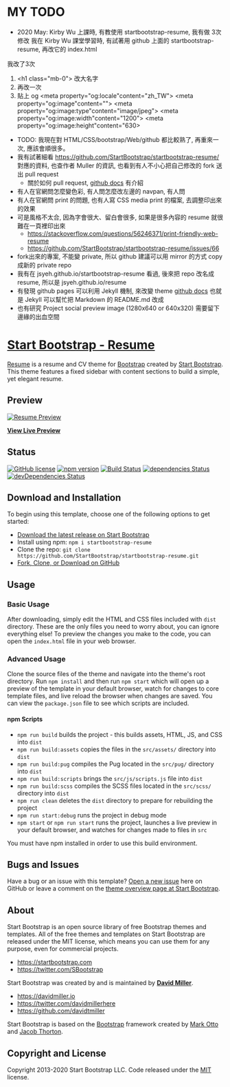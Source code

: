 MY TODO
=======
- 2020 May: Kirby Wu 上課時, 有教使用 startbootstrap-resume, 我有做 3次修改
我在 Kirby Wu 課堂學習時, 有試著用 github 上面的 startbootstrap-resume, 再改它的 index.html

我改了3次

1. &lt;h1 class="mb-0"&gt; 改大名字
2. 再改一次
3. 貼上 og
            <meta property="og:url" content="kirby">
            <meta property="og:title" content="kirby kirby">
            <meta property="og:description" content="kirby kirby kirby">
            <meta property="og:locale"content="zh_TW">
            <meta property="og:image"content="">
            <meta property="og:image:type"content="image/jpeg">
            <meta property="og:image:width"content="1200">
            <meta property="og:image:height"content="630>
            <meta property="og:type" content="website">       
                                                      
- TODO: 我現在對 HTML/CSS/bootstrap/Web/github 都比較熟了, 再重來一次, 應該會順很多。
- 我有試著細看 https://github.com/StartBootstrap/startbootstrap-resume/ 對應的資料, 也查作者 Muller 的資訊, 也看到有人不小心把自己修改的 fork 送出 pull request
  - 關於如何 pull request, [github docs](https://docs.github.com/en/github/collaborating-with-issues-and-pull-requests/creating-a-pull-request) 有介紹
- 有人在官網問怎麼變色彩, 有人問怎麼改左邊的 navpan, 有人問
- 有人在官網問 print 的問題, 也有人寫 CSS media print 的檔案, 去調整印出來的效果
- 可是風格不太合, 因為字會很大、留白會很多, 如果是很多內容的 resume 就很難在一頁裡印出來
  - https://stackoverflow.com/questions/56246371/print-friendly-web-resume
  - https://github.com/StartBootstrap/startbootstrap-resume/issues/66
- fork出來的專案, 不能變 private, 所以 github 建議可以用 mirror 的方式 copy 成新的 private repo
- 我有在 jsyeh.github.io/startbootstrap-resume 看過, 後來把 repo 改名成 resume, 所以是 jsyeh.github.io/resume
- 有發現 github pages 可以利用 Jekyll 機制, 來改變 theme [github docs](https://docs.github.com/en/github/working-with-github-pages/adding-a-theme-to-your-github-pages-site-with-the-theme-chooser) 也就是 Jekyll 可以幫忙把 Markdown 的 README.md 改成
- 也有研究 Project social preview image (1280x640 or 640x320) 需要留下邊緣的出血空間

# [Start Bootstrap - Resume](https://startbootstrap.com/theme/resume/)

[Resume](https://startbootstrap.com/theme/resume/) is a resume and CV theme for [Bootstrap](https://getbootstrap.com/) created by [Start Bootstrap](https://startbootstrap.com/). This theme features a fixed sidebar with content sections to build a simple, yet elegant resume.

## Preview

[![Resume Preview](https://assets.startbootstrap.com/img/screenshots/themes/resume.png)](https://startbootstrap.github.io/startbootstrap-resume/)

**[View Live Preview](https://startbootstrap.github.io/startbootstrap-resume/)**

## Status

[![GitHub license](https://img.shields.io/badge/license-MIT-blue.svg)](https://raw.githubusercontent.com/StartBootstrap/startbootstrap-resume/master/LICENSE)
[![npm version](https://img.shields.io/npm/v/startbootstrap-resume.svg)](https://www.npmjs.com/package/startbootstrap-resume)
[![Build Status](https://travis-ci.org/StartBootstrap/startbootstrap-resume.svg?branch=master)](https://travis-ci.org/StartBootstrap/startbootstrap-resume)
[![dependencies Status](https://david-dm.org/StartBootstrap/startbootstrap-resume/status.svg)](https://david-dm.org/StartBootstrap/startbootstrap-resume)
[![devDependencies Status](https://david-dm.org/StartBootstrap/startbootstrap-resume/dev-status.svg)](https://david-dm.org/StartBootstrap/startbootstrap-resume?type=dev)

## Download and Installation

To begin using this template, choose one of the following options to get started:

- [Download the latest release on Start Bootstrap](https://startbootstrap.com/theme/resume/)
- Install using npm: `npm i startbootstrap-resume`
- Clone the repo: `git clone https://github.com/StartBootstrap/startbootstrap-resume.git`
- [Fork, Clone, or Download on GitHub](https://github.com/StartBootstrap/startbootstrap-resume)

## Usage

### Basic Usage

After downloading, simply edit the HTML and CSS files included with `dist` directory. These are the only files you need to worry about, you can ignore everything else! To preview the changes you make to the code, you can open the `index.html` file in your web browser.

### Advanced Usage

Clone the source files of the theme and navigate into the theme's root directory. Run `npm install` and then run `npm start` which will open up a preview of the template in your default browser, watch for changes to core template files, and live reload the browser when changes are saved. You can view the `package.json` file to see which scripts are included.

#### npm Scripts

- `npm run build` builds the project - this builds assets, HTML, JS, and CSS into `dist`
- `npm run build:assets` copies the files in the `src/assets/` directory into `dist`
- `npm run build:pug` compiles the Pug located in the `src/pug/` directory into `dist`
- `npm run build:scripts` brings the `src/js/scripts.js` file into `dist`
- `npm run build:scss` compiles the SCSS files located in the `src/scss/` directory into `dist`
- `npm run clean` deletes the `dist` directory to prepare for rebuilding the project
- `npm run start:debug` runs the project in debug mode
- `npm start` or `npm run start` runs the project, launches a live preview in your default browser, and watches for changes made to files in `src`

You must have npm installed in order to use this build environment.

## Bugs and Issues

Have a bug or an issue with this template? [Open a new issue](https://github.com/StartBootstrap/startbootstrap-resume/issues) here on GitHub or leave a comment on the [theme overview page at Start Bootstrap](https://startbootstrap.com/theme/resume/).

## About

Start Bootstrap is an open source library of free Bootstrap themes and templates. All of the free themes and templates on Start Bootstrap are released under the MIT license, which means you can use them for any purpose, even for commercial projects.

- <https://startbootstrap.com>
- <https://twitter.com/SBootstrap>

Start Bootstrap was created by and is maintained by **[David Miller](https://davidmiller.io/)**.

- <https://davidmiller.io>
- <https://twitter.com/davidmillerhere>
- <https://github.com/davidtmiller>

Start Bootstrap is based on the [Bootstrap](https://getbootstrap.com/) framework created by [Mark Otto](https://twitter.com/mdo) and [Jacob Thorton](https://twitter.com/fat).

## Copyright and License

Copyright 2013-2020 Start Bootstrap LLC. Code released under the [MIT](https://github.com/StartBootstrap/startbootstrap-resume/blob/gh-pages/LICENSE) license.

